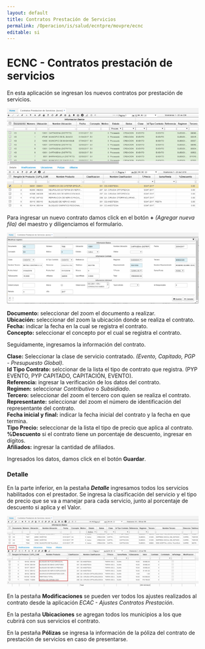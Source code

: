 ```yaml
---
layout: default
title: Contratos Prestación de Servicios
permalink: /Operacion/is/salud/ecntpre/movpre/ecnc
editable: si
---
```


# ECNC - Contratos prestación de servicios

En esta aplicación se ingresan los nuevos contratos por prestación de servicios.  

![](ecnc.png)

Para ingresar un nuevo contrato damos click en el botón **+** _(Agregar nueva fila)_ del maestro y diligenciamos el formulario.  

![](ecnc1.png)

**Documento:** seleccionar del zoom el documento a realizar.  
**Ubicación:** seleccionar del zoom la ubicación donde se realiza el contrato.  
**Fecha:** indicar la fecha en la cual se registra el contrato.  
**Concepto:** seleccionar el concepto por el cual se registra el contrato.  

Seguidamente, ingresamos la información del contrato.  

**Clase:** Seleccionar la clase de servicio contratado. _(Evento, Capitado, PGP - Presupuesto Global)_.  
**Id Tipo Contrato:** selccionar de la lista el tipo de contrato que registra. (PYP EVENTO, PYP CAPITADO, CAPITACIÓN, EVENTO).  
**Referencia:** ingresar la verificación de los datos del contrato.  
**Regimen:** seleccionar _Contributivo_ o _Subsidiado_.  
**Tercero:** seleccionar del zoom el tercero con quien se realiza el contrato.  
**Representante:** seleccionar del zoom el número de identificación del representante del contrato.  
**Fecha inicial y final:** indicar la fecha inicial del contrato y la fecha en que termina.  
**Tipo Precio:** seleccionar de la lista el tipo de precio que aplica al contrato.  
**%Descuento** si el contrato tiene un porcentaje de descuento, ingresar en dígitos.  
**Afiliados:** ingresar la cantidad de afiliados.  

Ingresados los datos, damos click en el botón **Guardar**.  

### Detalle

En la parte inferior, en la pestaña **_Detalle_** ingresamos todos los servicios habilitados  con  el prestador. Se ingresa la clasificación del servicio y el tipo de precio que se va a manejar para cada servicio, junto al porcentaje de descuento si aplica y el Valor.  

![](ecnc2.png)

En la pestaña **Modificaciones** se pueden ver todos los ajustes realizados al contrato desde la aplicación _ECAC - Ajustes Contratos Prestación_.  

En la pestaña **Ubicaciones** se agregan todos los municipios a los que cubrirá con sus servicios el contrato.  

En la pestaña **Pólizas** se ingresa la información de la póliza del contrato de prestación de servicios en caso de presentarse.  
